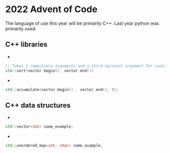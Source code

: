 # 2022 Advent of Code 
The language of use this year will be primarily C++. Last year python was primarily used.

## C++ libraries
- 
```c++
// Takes 2 compulsory arguments and a third optional argument for custom sorting
std::sort(vector.begin(), vector.end())
``` 
- 
```c++
std::accumulate(vector.begin() , vector.end(), 0);
```

## C++ data structures
- 
```c++
std::vector<int> some_example;
```
- 
```c++
std::unordered_map<int, char> some_example;
```